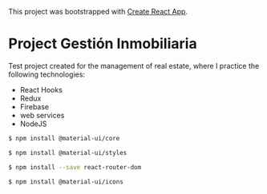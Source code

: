 This project was bootstrapped with [Create React App](https://github.com/facebook/create-react-app).

# Project Gestión Inmobiliaria

Test project created for the management of real estate, where I practice the following technologies:

- React Hooks
- Redux
- Firebase
- web services
- NodeJS

```sh
$ npm install @material-ui/core
```
```sh
$ npm install @material-ui/styles
```
```sh
$ npm install --save react-router-dom
```
```sh
$ npm install @material-ui/icons
```